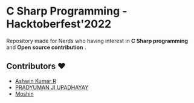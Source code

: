 # C Sharp Programming - Hacktoberfest'2022
Repository made for Nerds who having interest in **C Sharp programming** and **Open source contribution** .

## Contributors ❤️
- [Ashwin Kumar R](https://github.com/Ash515)
- [PRADYUMAN JI UPADHAYAY](https://github.com/RajRocky999)
- [Moshin](https://github.com/mohsin-code)
